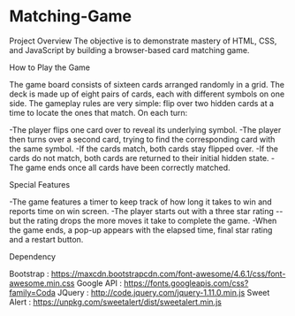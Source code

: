 # Matching-Game
Project Overview The objective is to demonstrate mastery of HTML, CSS, and JavaScript by building a browser-based card matching game.

How to Play the Game

The game board consists of sixteen cards arranged randomly in a grid. The deck is made up of eight pairs of cards, each with different symbols on one side. The gameplay rules are very simple: flip over two hidden cards at a time to locate the ones that match. On each turn:

-The player flips one card over to reveal its underlying symbol. -The player then turns over a second card, trying to find the corresponding card with the same symbol. -If the cards match, both cards stay flipped over. -If the cards do not match, both cards are returned to their initial hidden state. -The game ends once all cards have been correctly matched.

Special Features

-The game features a timer to keep track of how long it takes to win and reports time on win screen. -The player starts out with a three star rating -- but the rating drops the more moves it take to complete the game. -When the game ends, a pop-up appears with the elapsed time, final star rating and a restart button.

Dependency

Bootstrap : https://maxcdn.bootstrapcdn.com/font-awesome/4.6.1/css/font-awesome.min.css
Google API : https://fonts.googleapis.com/css?family=Coda 
JQuery : http://code.jquery.com/jquery-1.11.0.min.js 
Sweet Alert : https://unpkg.com/sweetalert/dist/sweetalert.min.js

